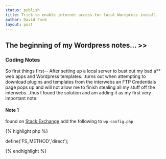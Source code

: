 ```yaml
---
status: publish
title: Trick to enable internet access for local Wordpress install
author: David Ford
layout: post
---
```

## The beginning of my Wordpress notes... >>

### Coding Notes
So first things first-- After setting up a local server to bust out my bad a** web apps and Wordpress templates...turns out when attempting to download plugins and templates from the interwebs an FTP Credentials page pops up and will not allow me to finish stealing all my stuff off the interwebs...thus I found the solution and am adding it as my first very important note:

#### Note 1
found on  [Stack Exchange](http://wordpress.stackexchange.com/questions/57166/ftp-credentials-on-localhost)
add the following to `wp-config.php`

{% highlight php %}

define('FS_METHOD','direct');

{% endhighlight %}
